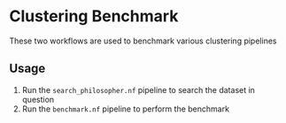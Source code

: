 # Clustering Benchmark

These two workflows are used to benchmark various clustering pipelines

## Usage

  1. Run the `search_philosopher.nf` pipeline to search the dataset in question
  2. Run the `benchmark.nf` pipeline to perform the benchmark